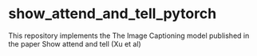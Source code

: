 # show_attend_and_tell_pytorch
This repository implements the The Image Captioning model published in  the paper Show attend and tell (Xu et al)
